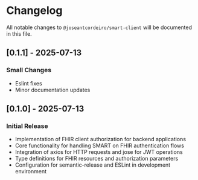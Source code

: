 # Changelog

All notable changes to `@joseantcordeiro/smart-client` will be documented in this file.

## [0.1.1] - 2025-07-13

### Small Changes

- Eslint fixes
- Minor documentation updates

## [0.1.0] - 2025-07-13

### Initial Release

- Implementation of FHIR client authorization for backend applications
- Core functionality for handling SMART on FHIR authentication flows
- Integration of axios for HTTP requests and jose for JWT operations
- Type definitions for FHIR resources and authorization parameters
- Configuration for semantic-release and ESLint in development environment
